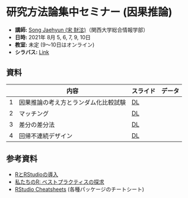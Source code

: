 # 研究方法論集中セミナー (因果推論)

* **講師:** [Song Jaehyun (宋 財泫)](https://www.jaysong.net)（関西大学総合情報学部）
* **日時:** 2021年 8月 5, 6, 7, 9, 10日
* **教室:** 未定 (9〜10日はオンライン)
* **シラバス:** [Link](Syllabus/Syllabus.pdf)

## 資料

||内容|スライド|データ|
|---|---|---|---|
|1|因果推論の考え方とランダム化比較試験| [DL](Slide/Slide_Day1.pdf)||
|2|マッチング| [DL](Slide/Slide_Day2.pdf)||
|3|差分の差分法| [DL](Slide/Slide_Day3.pdf)||
|4|回帰不連続デザイン| [DL](Slide/Slide_Day4.pdf)||

## 参考資料

* [RとRStudioの導入](https://yukiyanai.github.io/jp/resources/)
* [私たちのR: ベストプラクティスの探求](https://www.jaysong.net/RBook/)
* [RStudio Cheatsheets](https://www.rstudio.com/resources/cheatsheets/) (各種パッケージのチートシート)
